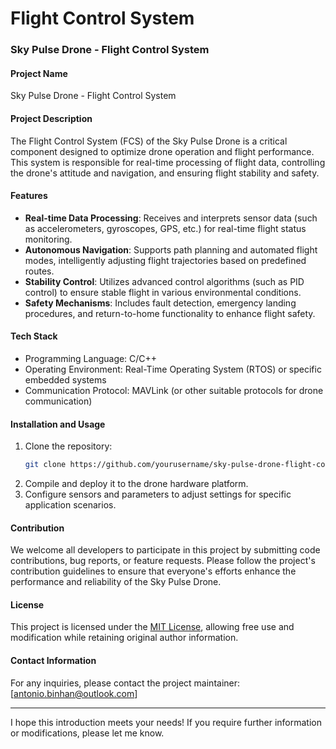 # Flight Control System

### Sky Pulse Drone - Flight Control System

#### Project Name
Sky Pulse Drone - Flight Control System

#### Project Description
The Flight Control System (FCS) of the Sky Pulse Drone is a critical component designed to optimize drone operation and flight performance. This system is responsible for real-time processing of flight data, controlling the drone's attitude and navigation, and ensuring flight stability and safety.

#### Features
- **Real-time Data Processing**: Receives and interprets sensor data (such as accelerometers, gyroscopes, GPS, etc.) for real-time flight status monitoring.
- **Autonomous Navigation**: Supports path planning and automated flight modes, intelligently adjusting flight trajectories based on predefined routes.
- **Stability Control**: Utilizes advanced control algorithms (such as PID control) to ensure stable flight in various environmental conditions.
- **Safety Mechanisms**: Includes fault detection, emergency landing procedures, and return-to-home functionality to enhance flight safety.

#### Tech Stack
- Programming Language: C/C++
- Operating Environment: Real-Time Operating System (RTOS) or specific embedded systems
- Communication Protocol: MAVLink (or other suitable protocols for drone communication)

#### Installation and Usage
1. Clone the repository:
   ```bash
   git clone https://github.com/yourusername/sky-pulse-drone-flight-control.git
   ```
2. Compile and deploy it to the drone hardware platform.
3. Configure sensors and parameters to adjust settings for specific application scenarios.

#### Contribution
We welcome all developers to participate in this project by submitting code contributions, bug reports, or feature requests. Please follow the project's contribution guidelines to ensure that everyone's efforts enhance the performance and reliability of the Sky Pulse Drone.

#### License
This project is licensed under the [MIT License](LICENSE), allowing free use and modification while retaining original author information.

#### Contact Information
For any inquiries, please contact the project maintainer: [antonio.binhan@outlook.com]

----

I hope this introduction meets your needs! If you require further information or modifications, please let me know.
